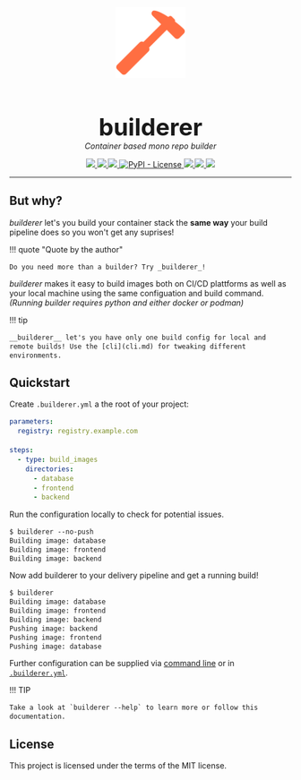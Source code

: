 <div style="text-align:center">
    <a href="https://builderer.florian-sattler.de">
        <img src="logo-color.svg" width="25%">
    </a>
    <h1 style="margin-bottom:0;font-size:3em;">
        builderer
    </h1>
    <p style="margin-top:0;">
        <em>Container based mono repo builder</em>
    </p>
    <p> 
        <a href="https://pypi.python.org/pypi/builderer">
            <img src="https://img.shields.io/pypi/v/builderer.svg">
        </a>
        <a href="https://pepy.tech/project/builderer">
            <img src="https://pepy.tech/badge/builderer">
        </a>
        <a href="https://github.com/florian-sattler/builderer">
            <img src="https://img.shields.io/pypi/pyversions/builderer.svg">
        </a>
        <a href="https://github.com/florian-sattler/builderer/blob/main/LICENSE">
            <img alt="PyPI - License" src="https://img.shields.io/pypi/l/builderer">
        </a>
        <a href="https://github.com/florian-sattler/builderer/releases">
            <img src="https://img.shields.io/github/v/release/florian-sattler/builderer?label=github">
        </a>
        <a href="https://builderer.florian-sattler.de">
            <img src="https://img.shields.io/badge/docs-yes-brightgreen">
        </a>
        <img src="https://img.shields.io/badge/made%20with-%E2%99%A5%EF%B8%8F-red">
    </p>
</div>

---

## But why?

_builderer_ let's you build your container stack the **same way** your build pipeline does so you won't get any suprises!

!!! quote "Quote by the author"

    Do you need more than a builder? Try _builderer_!

_builderer_ makes it easy to build images both on CI/CD plattforms as well as your local machine using the same configuation and build command.
<br>_(Running builder requires python and either docker or podman)_

!!! tip

    __builderer__ let's you have only one build config for local and remote builds! Use the [cli](cli.md) for tweaking different environments.

## Quickstart

Create `.builderer.yml` a the root of your project:

```yaml
parameters:
  registry: registry.example.com

steps:
  - type: build_images
    directories:
      - database
      - frontend
      - backend
```

Run the configuration locally to check for potential issues.

```shell
$ builderer --no-push
Building image: database
Building image: frontend
Building image: backend
```

Now add builderer to your delivery pipeline and get a running build!

```shell
$ builderer
Building image: database
Building image: frontend
Building image: backend
Pushing image: backend
Pushing image: frontend
Pushing image: database
```

Further configuration can be supplied via [command line](cli.md) or in [`.builderer.yml`](usage.md).

!!! TIP

    Take a look at `builderer --help` to learn more or follow this documentation.

## License

This project is licensed under the terms of the MIT license.
